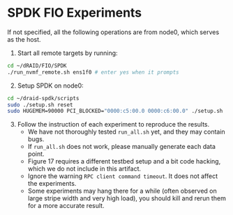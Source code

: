 # SPDK FIO Experiments

If not specified, all the following operations are from node0, which serves as the host.

1. Start all remote targets by running:
```Bash
cd ~/dRAID/FIO/SPDK
./run_nvmf_remote.sh ens1f0 # enter yes when it prompts
```

2. Setup SPDK on node0:
```Bash
cd ~/draid-spdk/scripts
sudo ./setup.sh reset
sudo HUGEMEM=90000 PCI_BLOCKED="0000:c5:00.0 0000:c6:00.0" ./setup.sh
```

3. Follow the instruction of each experiment to reproduce the results.
   - We have not thoroughly tested `run_all.sh` yet, and they may contain bugs.
   - If `run_all.sh` does not work, please manually generate each data point.
   - Figure 17 requires a different testbed setup and a bit code hacking, which we do not include in this artifact.
   - Ignore the warning `RPC client command timeout`. It does not affect the experiments.
   - Some experiments may hang there for a while (often observed on large stripe width and very high load), you should kill and rerun them for a more accurate result.